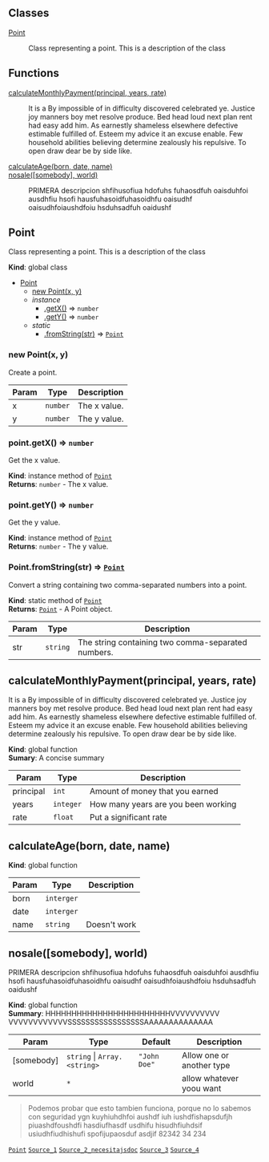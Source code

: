 ## Classes

<dl>
<dt><a href="#Point">Point</a></dt>
<dd><p>Class representing a point. 
This is a description of the class</p>
</dd>
</dl>

## Functions

<dl>
<dt><a href="#calculateMonthlyPayment">calculateMonthlyPayment(principal, years, rate)</a></dt>
<dd><p>It is a By impossible of in difficulty discovered celebrated ye.
Justice joy manners boy met resolve produce. Bed head loud next plan rent had easy
add him. As earnestly shameless elsewhere defective estimable fulfilled of.
Esteem my advice it an excuse enable. Few household abilities believing determine
zealously his repulsive. To open draw dear be by side like.</p>
</dd>
<dt><a href="#calculateAge">calculateAge(born, date, name)</a></dt>
<dd></dd>
<dt><a href="#nosale">nosale([somebody], world)</a></dt>
<dd><p>PRIMERA descripcion shfihusofiua hdofuhs fuhaosdfuh oaisduhfoi ausdhfiu hsofi hausfuhasoidfuhasoidhfu oaisudhf oaisudhfoiaushdfoiu hsduhsadfuh oaidushf</p>
</dd>
</dl>

<a name="Point"></a>

## Point
Class representing a point. 
This is a description of the class

**Kind**: global class  

* [Point](#Point)
    * [new Point(x, y)](#new_Point_new)
    * _instance_
        * [.getX()](#Point+getX) ⇒ <code>number</code>
        * [.getY()](#Point+getY) ⇒ <code>number</code>
    * _static_
        * [.fromString(str)](#Point.fromString) ⇒ <code>[Point](#Point)</code>

<a name="new_Point_new"></a>

### new Point(x, y)
Create a point.


| Param | Type | Description |
| --- | --- | --- |
| x | <code>number</code> | The x value. |
| y | <code>number</code> | The y value. |

<a name="Point+getX"></a>

### point.getX() ⇒ <code>number</code>
Get the x value.

**Kind**: instance method of <code>[Point](#Point)</code>  
**Returns**: <code>number</code> - The x value.  
<a name="Point+getY"></a>

### point.getY() ⇒ <code>number</code>
Get the y value.

**Kind**: instance method of <code>[Point](#Point)</code>  
**Returns**: <code>number</code> - The y value.  
<a name="Point.fromString"></a>

### Point.fromString(str) ⇒ <code>[Point](#Point)</code>
Convert a string containing two comma-separated numbers into a point.

**Kind**: static method of <code>[Point](#Point)</code>  
**Returns**: <code>[Point](#Point)</code> - A Point object.  

| Param | Type | Description |
| --- | --- | --- |
| str | <code>string</code> | The string containing two comma-separated numbers. |

<a name="calculateMonthlyPayment"></a>

## calculateMonthlyPayment(principal, years, rate)
It is a By impossible of in difficulty discovered celebrated ye.
Justice joy manners boy met resolve produce. Bed head loud next plan rent had easy
add him. As earnestly shameless elsewhere defective estimable fulfilled of.
Esteem my advice it an excuse enable. Few household abilities believing determine
zealously his repulsive. To open draw dear be by side like.

**Kind**: global function  
**Sumary**: A concise summary  

| Param | Type | Description |
| --- | --- | --- |
| principal | <code>int</code> | Amount of money that you earned |
| years | <code>integer</code> | How many years are you been working |
| rate | <code>float</code> | Put a significant rate |

<a name="calculateAge"></a>

## calculateAge(born, date, name)
**Kind**: global function  

| Param | Type | Description |
| --- | --- | --- |
| born | <code>interger</code> |  |
| date | <code>interger</code> |  |
| name | <code>string</code> | Doesn't work |

<a name="nosale"></a>

## nosale([somebody], world)
PRIMERA descripcion shfihusofiua hdofuhs fuhaosdfuh oaisduhfoi ausdhfiu hsofi hausfuhasoidfuhasoidhfu oaisudhf oaisudhfoiaushdfoiu hsduhsadfuh oaidushf

**Kind**: global function  
**Summary**: HHHHHHHHHHHHHHHHHHHHHHHHVVVVVVVVVV VVVVVVVVVVVVSSSSSSSSSSSSSSSSSAAAAAAAAAAAAAA  

| Param | Type | Default | Description |
| --- | --- | --- | --- |
| [somebody] | <code>string</code> \| <code>Array.&lt;string&gt;</code> | <code>&quot;John Doe&quot;</code> | Allow one or another type |
| world | <code>\*</code> |  | allow whatever yoou want |

> Podemos probar que esto tambien funciona, porque no lo sabemos con seguridad ygn kuyhiuhdhfoi aushdf iuh iushdfishapsdufjh piuashdfoushdfi hasdiufhasdf
>usdhifu hisudhfiuhdsif usiudhfiudhishufi  spofijupaosduf asdjif 82342 34 234

<code>[Point](#Point)</code>
<code>[Source_1](https://github.com/enriquer2/pruebajsdoc/blob/developer/js/mainjsdoc2md.js)</code>
<code>[Source_2_necesitajsdoc](https://enriquer2.github.io/pruebajsdoc/mainjsdoc.js.html)</code>
<code>[Source_3](js/mainjsdoc2md.js)</code>
<code>[Source_4](js/mainjsdoc2md.js#L27)</code>

